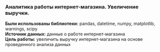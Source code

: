 ### Аналитика работы интернет-магазина. Увеличение выручки. 
**Были использованы библиотеки:** pandas, datetime, numpy, matplotlib, warnings, scipy \
**Источник данных:** данные о работе интернет-магазина\
**Цель работы:** увеличить выручку интернет-магазина на основе проведенного анализа данных

